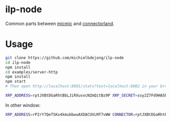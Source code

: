 # ilp-node
Common parts between [micmic](https://github.com/michielbdejong/micmic) and [connectorland](https://github.com/interledger/connector.land).

# Usage

```sh
git clone https://github.com/michielbdejong/ilp-node
cd ilp-node
npm install
cd examples/server-http
npm install
npm start
# Then open http://localhost:8001/stats?test=localhost:8002 in your browser
```

```sh
XRP_ADDRESS=rptJXBtDGaRhtBbLJiRXuvxcNZmQitBz9P XRP_SECRET=ssy2Z7Fd9HA5ER3NqeyVYPMcHPJeC XRP_SERVER=wss://s.altnet.rippletest.net:51233 PLUGIN=ilp-plugin-xrp-escrow node src/xrp-to-xrp.js
```

In other window:
```sh
XRP_ADDRESS=rP2rY7QeTSKx4kmubbwuAXDACUVLMf7vWW CONNECTOR=rptJXBtDGaRhtBbLJiRXuvxcNZmQitBz9P XRP_SECRET=sptEeUXpuz3PCm8y4NS73eUwmtSU6 XRP_SERVER=wss://s.altnet.rippletest.net:51233 PLUGIN=ilp-plugin-xrp-escrow node src/xrp-tester.js
```
